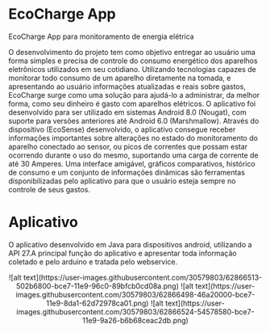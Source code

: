 # EcoCharge App
<p>EcoCharge App para monitoramento de energia elétrica</p>
<p>O desenvolvimento do projeto tem como objetivo entregar ao usuário uma forma simples e precisa de controle do consumo energético dos aparelhos eletrônicos utilizados em seu cotidiano. Utilizando tecnologias capazes de monitorar todo consumo de um aparelho diretamente na tomada, e apresentando ao usuário informações atualizadas e reais sobre gastos, EcoCharge surge como uma solução para ajudá-lo a administrar, da melhor forma, como seu dinheiro é gasto com aparelhos elétricos. O aplicativo foi desenvolvido para ser utilizado em sistemas Android 8.0 (Nougat), com suporte para versões anteriores até Android 6.0 (Marshmallow). Através do dispositivo (EcoSense) desenvolvido, o aplicativo consegue receber informações importantes sobre alterações no estado do monitoramento do aparelho conectado ao sensor, ou picos de correntes que possam estar ocorrendo durante o uso do mesmo, suportando uma carga de corrente de até 30 Amperes. Uma interface amigável, gráficos comparativos, histórico de consumo e um conjunto de informações dinâmicas são ferramentas disponibilizadas pelo aplicativo para que o usuário esteja sempre no controle de seus gastos.</p>

# Aplicativo

<p>O aplicativo desenvolvido em Java para dispositivos android, utilizando a API 27.A principal função do aplicativo e apresentar toda informação coletado e pelo arduino e tratada pelo webservice.</p>
  
<center> ![alt text](https://user-images.githubusercontent.com/30579803/62866513-502b6800-bce7-11e9-96c0-89bfcb0cd08a.png) ![alt text](https://user-images.githubusercontent.com/30579803/62866498-46a20000-bce7-11e9-8da1-62d72978ca01.png) ![alt text](https://user-images.githubusercontent.com/30579803/62866524-54578580-bce7-11e9-9a26-b6b68ceac2db.png) <center>

